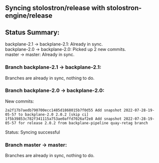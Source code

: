 ## Syncing stolostron/release with stolostron-engine/release

## Status Summary:

backplane-2.1 -> backplane-2.1: Already in sync.  
backplane-2.0 -> backplane-2.0: Picked up 2 new commits.  
master -> master: Already in sync.  

### Branch backplane-2.1 -> backplane-2.1:

Branches are already in sync, nothing to do.

### Branch backplane-2.0 -> backplane-2.0:

New commits:

```
2a2f17b7aedb790700ecc1485d1868015b7f0d55 Add snapshot 2022-07-28-19-05-57 to backplane-2.0 2.0.2 [skip ci]
1f5b39853c782f341115a753ae0affd7026af2e8 Add snapshot 2022-07-28-19-05-57 for release 2.0.2 from backplane-pipeline quay-retag branch
```

Status: Syncing successful

### Branch master -> master:

Branches are already in sync, nothing to do.
